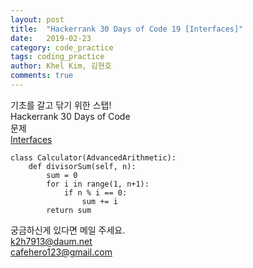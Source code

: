 ```yaml
---
layout: post
title:  "Hackerrank 30 Days of Code 19 [Interfaces]"
date:   2019-02-23
category: code_practice
tags: coding_practice
author: Khel Kim, 김현호
comments: true
---
```


기초를 갈고 닦기 위한 스탭!  
Hackerrank 30 Days of Code  
문제   
[Interfaces](https://www.hackerrank.com/challenges/30-interfaces/problem)

~~~
class Calculator(AdvancedArithmetic):
    def divisorSum(self, n):
        sum = 0
        for i in range(1, n+1):
            if n % i == 0:
                sum += i
        return sum
~~~

궁금하신게 있다면 메일 주세요.  
k2h7913@daum.net  
cafehero123@gmail.com    
